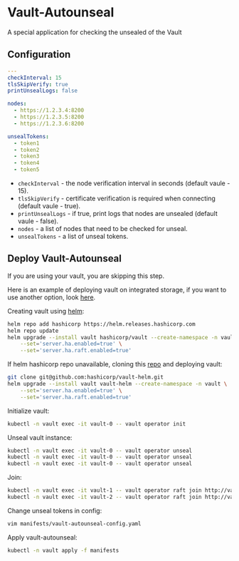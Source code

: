 # Vault-Autounseal

A special application for checking the unsealed of the Vault

## Configuration

```yaml
---
checkInterval: 15
tlsSkipVerify: true
printUnsealLogs: false

nodes:
  - https://1.2.3.4:8200
  - https://1.2.3.5:8200
  - https://1.2.3.6:8200

unsealTokens:
  - token1
  - token2
  - token3
  - token4
  - token5
```

* `checkInterval` - the node verification interval in seconds (default vaule - 15).
* `tlsSkipVerify` - certificate verification is required when connecting (default vaule - true).
* `printUnsealLogs` - if true, print logs that nodes are unsealed (default vaule - false).
* `nodes` - a list of nodes that need to be checked for unseal.
* `unsealTokens` - a list of unseal tokens.

## Deploy Vault-Autounseal

If you are using your vault, you are skipping this step.

Here is an example of deploying vault on integrated storage, if you want to use another option, look [here](https://developer.hashicorp.com/vault/docs/configuration/storage).

Creating vault using [helm](https://developer.hashicorp.com/vault/docs/platform/k8s/helm/examples/ha-with-raft):
```bash
helm repo add hashicorp https://helm.releases.hashicorp.com
helm repo update
helm upgrade --install vault hashicorp/vault --create-namespace -n vault \
    --set='server.ha.enabled=true' \
    --set='server.ha.raft.enabled=true'
```

If helm hashicorp repo unavailable, cloning this [repo](https://github.com/hashicorp/vault-helm) and deploying vault:
```bash
git clone git@github.com:hashicorp/vault-helm.git
helm upgrade --install vault vault-helm --create-namespace -n vault \
    --set='server.ha.enabled=true' \
    --set='server.ha.raft.enabled=true'
```

Initialize vault:
```bash
kubectl -n vault exec -it vault-0 -- vault operator init
```

Unseal vault instance:
```bash
kubectl -n vault exec -it vault-0 -- vault operator unseal
kubectl -n vault exec -it vault-0 -- vault operator unseal
kubectl -n vault exec -it vault-0 -- vault operator unseal
```

Join:
```bash
kubectl -n vault exec -it vault-1 -- vault operator raft join http://vault-0.vault-internal:8200
kubectl -n vault exec -it vault-2 -- vault operator raft join http://vault-0.vault-internal:8200
```

Change unseal tokens in config:
```bash
vim manifests/vault-autounseal-config.yaml
```

Apply vault-autounseal:
```bash
kubectl -n vault apply -f manifests
```
